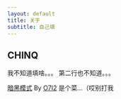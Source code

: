 ```yaml
---
layout: default
title: 关于
subtitle: 自己填
---
```

## CHINQ
我不知道填啥。。。
第二行也不知道。。。



<a href="javascript:DarkmodeToggle()">暗黑模式</a> By <a href="https://o7i2.github.io" target="_blank">O7I2</a>  是个菜...（哎别打我